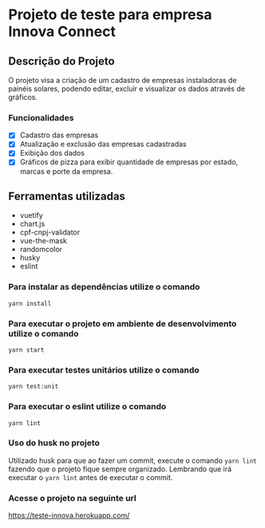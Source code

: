 # Projeto de teste para empresa Innova Connect

## Descrição do Projeto

<p >O projeto visa a criação de um cadastro de empresas instaladoras de painéis solares, podendo editar, excluir e visualizar os dados através de gráficos.</p>

### Funcionalidades

- [x] Cadastro das empresas
- [x] Atualização e exclusão das empresas cadastradas
- [x] Exibição dos dados
- [x] Gráficos de pizza para exibir quantidade de empresas por estado, marcas e porte da empresa.

## Ferramentas utilizadas

- vuetify
- chart.js
- cpf-cnpj-validator
- vue-the-mask
- randomcolor
- husky
- eslint

### Para instalar as dependências utilize o comando

```
yarn install
```

### Para executar o projeto em ambiente de desenvolvimento utilize o comando

```
yarn start
```

### Para executar testes unitários utilize o comando

```
yarn test:unit
```

### Para executar o eslint utilize o comando

```
yarn lint
```

### Uso do husk no projeto

Utilizado husk para que ao fazer um commit, execute o comando `yarn lint` fazendo que o projeto fique sempre organizado. Lembrando que irá executar o `yarn lint` antes de executar o commit.

### Acesse o projeto na seguinte url

https://teste-innova.herokuapp.com/
